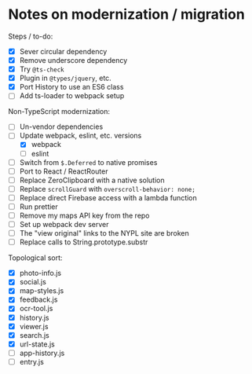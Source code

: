 # Notes on modernization / migration

Steps / to-do:

- [x] Sever circular dependency
- [x] Remove underscore dependency
- [x] Try `@ts-check`
- [x] Plugin in `@types/jquery`, etc.
- [x] Port History to use an ES6 class
- [ ] Add ts-loader to webpack setup

Non-TypeScript modernization:

- [ ] Un-vendor dependencies
- [ ] Update webpack, eslint, etc. versions
  - [x] webpack
  - [ ] eslint
- [ ] Switch from `$.Deferred` to native promises
- [ ] Port to React / ReactRouter
- [ ] Replace ZeroClipboard with a native solution
- [ ] Replace `scrollGuard` with `overscroll-behavior: none;`
- [ ] Replace direct Firebase access with a lambda function
- [ ] Run prettier
- [ ] Remove my maps API key from the repo
- [ ] Set up webpack dev server
- [ ] The "view original" links to the NYPL site are broken
- [ ] Replace calls to String.prototype.substr

Topological sort:

- [x] photo-info.js
- [x] social.js
- [x] map-styles.js
- [x] feedback.js
- [x] ocr-tool.js
- [x] history.js
- [x] viewer.js
- [x] search.js
- [x] url-state.js
- [ ] app-history.js
- [ ] entry.js
